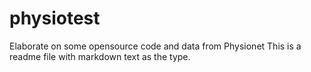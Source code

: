 # physiotest
Elaborate on some opensource code and data from Physionet
This is a readme file with markdown text as the type.
